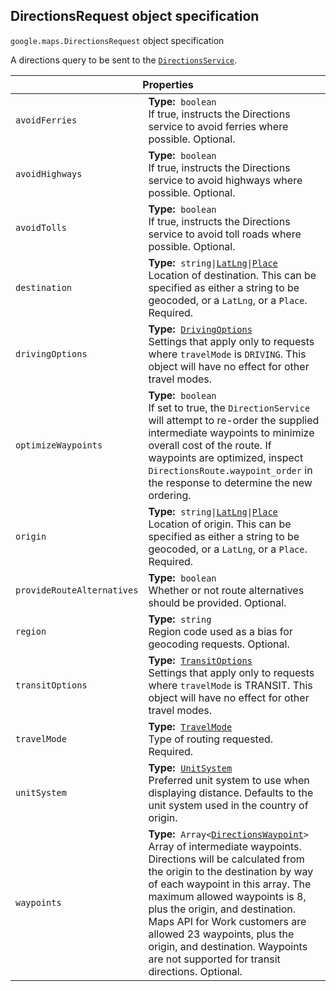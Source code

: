 <h2 id="DirectionsRequest"> DirectionsRequest object specification </h2><p>
<code><span itemprop="path">google.maps</span>.<span itemprop="name">DirectionsRequest</span></code>
object specification
</p><p>A directions query to be sent to the <code><a href="https://github.com/amenadiel/google-maps-documentation/blob/master/docs/DirectionsService.md">DirectionsService</a></code>.</p><div class="devsite-table-wrapper"><table class="properties responsive" summary="interface DirectionsRequest - Properties">
<thead>
<tr><th colspan="2">Properties</th>
</tr></thead>
<tbody>
<tr>
<td><code><span>avoidFerries</span></code></td>
<td><div><strong>Type:</strong>&nbsp; <code>boolean</code></div>
<div class="desc">If true, instructs the Directions service to avoid ferries where possible. Optional.</div></td>
</tr>
<tr>
<td><code><span>avoidHighways</span></code></td>
<td><div><strong>Type:</strong>&nbsp; <code>boolean</code></div>
<div class="desc">If true, instructs the Directions service to avoid highways where possible. Optional.</div></td>
</tr>
<tr>
<td><code><span>avoidTolls</span></code></td>
<td><div><strong>Type:</strong>&nbsp; <code>boolean</code></div>
<div class="desc">If true, instructs the Directions service to avoid toll roads where possible. Optional.</div></td>
</tr>
<tr>
<td><code><span>destination</span></code></td>
<td><div><strong>Type:</strong>&nbsp; <code>string|<a href="https://github.com/amenadiel/google-maps-documentation/blob/master/docs/LatLng.md">LatLng</a>|<a href="https://github.com/amenadiel/google-maps-documentation/blob/master/docs/Place.md">Place</a></code></div>
<div class="desc">Location of destination. This can be specified as either a string to be geocoded, or a <code>LatLng</code>, or a <code>Place</code>. Required.</div></td>
</tr>
<tr>
<td><code><span>drivingOptions</span></code></td>
<td><div><strong>Type:</strong>&nbsp; <code><a href="https://github.com/amenadiel/google-maps-documentation/blob/master/docs/DrivingOptions.md">DrivingOptions</a></code></div>
<div class="desc">Settings that apply only to requests where <code>travelMode</code> is <code>DRIVING</code>. This object will have no effect for other travel modes.</div></td>
</tr>
<tr>
<td><code><span>optimizeWaypoints</span></code></td>
<td><div><strong>Type:</strong>&nbsp; <code>boolean</code></div>
<div class="desc">If set to true, the <code>DirectionService</code> will attempt to re-order the supplied intermediate waypoints to minimize overall cost of the route. If waypoints are optimized, inspect <code>DirectionsRoute.waypoint_order</code> in the response to determine the new ordering.</div></td>
</tr>
<tr>
<td><code><span>origin</span></code></td>
<td><div><strong>Type:</strong>&nbsp; <code>string|<a href="https://github.com/amenadiel/google-maps-documentation/blob/master/docs/LatLng.md">LatLng</a>|<a href="https://github.com/amenadiel/google-maps-documentation/blob/master/docs/Place.md">Place</a></code></div>
<div class="desc">Location of origin. This can be specified as either a string to be geocoded, or a <code>LatLng</code>, or a <code>Place</code>. Required.</div></td>
</tr>
<tr>
<td><code><span>provideRouteAlternatives</span></code></td>
<td><div><strong>Type:</strong>&nbsp; <code>boolean</code></div>
<div class="desc">Whether or not route alternatives should be provided. Optional.</div></td>
</tr>
<tr>
<td><code><span>region</span></code></td>
<td><div><strong>Type:</strong>&nbsp; <code>string</code></div>
<div class="desc">Region code used as a bias for geocoding requests. Optional.</div></td>
</tr>
<tr>
<td><code><span>transitOptions</span></code></td>
<td><div><strong>Type:</strong>&nbsp; <code><a href="https://github.com/amenadiel/google-maps-documentation/blob/master/docs/TransitOptions.md">TransitOptions</a></code></div>
<div class="desc">Settings that apply only to requests where <code>travelMode</code> is TRANSIT. This object will have no effect for other travel modes.</div></td>
</tr>
<tr>
<td><code><span>travelMode</span></code></td>
<td><div><strong>Type:</strong>&nbsp; <code><a href="https://github.com/amenadiel/google-maps-documentation/blob/master/docs/TravelMode.md">TravelMode</a></code></div>
<div class="desc">Type of routing requested. Required.</div></td>
</tr>
<tr>
<td><code><span>unitSystem</span></code></td>
<td><div><strong>Type:</strong>&nbsp; <code><a href="https://github.com/amenadiel/google-maps-documentation/blob/master/docs/UnitSystem.md">UnitSystem</a></code></div>
<div class="desc">Preferred unit system to use when displaying distance. Defaults to the unit system used in the country of origin.</div></td>
</tr>
<tr>
<td><code><span>waypoints</span></code></td>
<td><div><strong>Type:</strong>&nbsp; <code>Array&lt;<a href="https://github.com/amenadiel/google-maps-documentation/blob/master/docs/DirectionsWaypoint.md">DirectionsWaypoint</a>&gt;</code></div>
<div class="desc">Array of intermediate waypoints. Directions will be calculated from the origin to the destination by way of each waypoint in this array. The maximum allowed waypoints is 8, plus the origin, and destination. Maps API for Work customers are allowed 23 waypoints, plus the origin, and destination. Waypoints are not supported for transit directions. Optional.</div></td>
</tr>
</tbody>
</table></div>